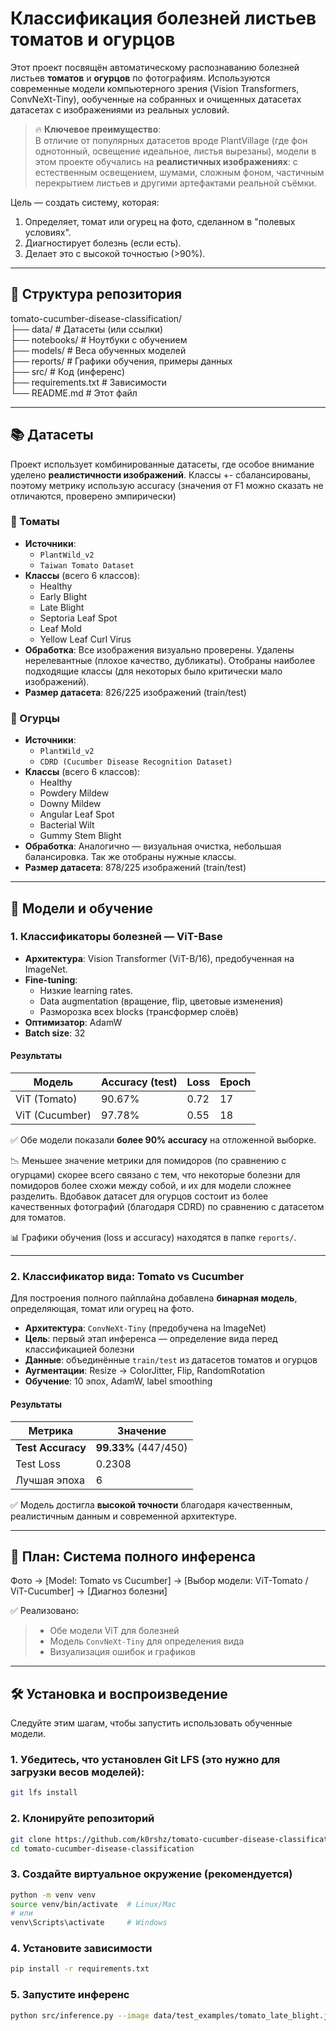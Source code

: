 # Классификация болезней листьев томатов и огурцов    
  
Этот проект посвящён автоматическому распознаванию болезней листьев **томатов** и **огурцов** по фотографиям. Используются современные модели компьютерного зрения (Vision Transformers, ConvNeXt-Tiny), ообученные на собранных и очищенных датасетах датасетах с изображениями из реальных условий.  
  
> 🔥 **Ключевое преимущество**:  
> В отличие от популярных датасетов вроде PlantVillage (где фон однотонный, освещение идеальное, листья вырезаны), модели в этом проекте обучались на **реалистичных изображениях**: с естественным освещением, шумами, сложным фоном, частичным перекрытием листьев и другими артефактами реальной съёмки.
  
Цель — создать систему, которая:  
1. Определяет, томат или огурец на фото, сделанном в "полевых условиях".  
2. Диагностирует болезнь (если есть).  
3. Делает это с высокой точностью (>90%).  
  
---  
  
## 📁 Структура репозитория
tomato-cucumber-disease-classification/  
├── data/ # Датасеты (или ссылки)  
├── notebooks/ # Ноутбуки с обучением  
├── models/ # Веса обученных моделей  
├── reports/ # Графики обучения, примеры данных  
├── src/ # Код (инференс)  
├── requirements.txt # Зависимости  
└── README.md # Этот файл  
  
  
---  
  
## 📚 Датасеты  
  
Проект использует комбинированные датасеты, где особое внимание уделено **реалистичности изображений**. Классы +- сбалансированы, поэтому метрику использую accuracy (значения от F1 можно сказать не отличаются, проверено эмпирически)   
  
### 🍅 Томаты  
- **Источники**:  
  - `PlantWild_v2`  
  - `Taiwan Tomato Dataset`  
- **Классы** (всего 6 классов):  
  - Healthy  
  - Early Blight  
  - Late Blight  
  - Septoria Leaf Spot  
  - Leaf Mold
  - Yellow Leaf Curl Virus
- **Обработка**: Все изображения визуально проверены. Удалены нерелевантные (плохое качество, дубликаты). Отобраны наиболее подходящие классы (для некоторых было критически мало изображений).  
- **Размер датасета**: 826/225 изображений (train/test)  
  
### 🥒 Огурцы  
- **Источники**:  
  - `PlantWild_v2`  
  - `CDRD (Cucumber Disease Recognition Dataset)`  
- **Классы** (всего 6 классов):  
  - Healthy  
  - Powdery Mildew  
  - Downy Mildew  
  - Angular Leaf Spot  
  - Bacterial Wilt  
  - Gummy Stem Blight  
- **Обработка**: Аналогично — визуальная очистка, небольшая балансировка. Так же отобраны нужные классы.  
- **Размер датасета**: 878/225 изображений (train/test)  
  
---  
  
## 🧠 Модели и обучение  
  
### 1. Классификаторы болезней — ViT-Base  
- **Архитектура**: Vision Transformer (ViT-B/16), предобученная на ImageNet.  
- **Fine-tuning**:
  - Низкие learning rates.
  - Data augmentation (вращение, flip, цветовые изменения)   
  - Разморозка всех blocks (трансформер слоёв) 
- **Оптимизатор**: AdamW  
- **Batch size**: 32   
  
#### Результаты  
  
| Модель       | Accuracy (test) | Loss  | Epoch |
|--------------|-----------------|-------|-------|  
| ViT (Tomato) | 90.67%          | 0.72  |  17   |  
| ViT (Cucumber)| 97.78%          | 0.55  |  18   |  
  
✅ Обе модели показали **более 90% accuracy** на отложенной выборке.  

📉 Меньшее значение метрики для помидоров (по сравнению с огурцами) скорее всего связано с тем, что некоторые болезни для помидоров более схожи между собой, и их для модели сложнее разделить. Вдобавок датасет для огурцов состоит из более качественных фотографий (благодаря CDRD) по сравнению с датасетом для томатов.
  
📊 Графики обучения (loss и accuracy) находятся в папке `reports/`.  

---  

### 2. Классификатор вида: Tomato vs Cucumber
Для построения полного пайплайна добавлена **бинарная модель**, определяющая, томат или огурец на фото.

- **Архитектура**: `ConvNeXt-Tiny` (предобучена на ImageNet)
- **Цель**: первый этап инференса — определение вида перед классификацией болезни
- **Данные**: объединённые `train/test` из датасетов томатов и огурцов
- **Аугментации**: Resize → ColorJitter, Flip, RandomRotation
- **Обучение**: 10 эпох, AdamW, label smoothing
  
#### Результаты  
| Метрика       | Значение |  
|---------------|---------|  
| **Test Accuracy** | **99.33%** (447/450) |  
| Test Loss        | 0.2308 |  
| Лучшая эпоха    | 6 |  
  
✅ Модель достигла **высокой точности** благодаря качественным, реалистичным данным и современной архитектуре.  

---  
  
## 🔄 План: Система полного инференса  
  
Фото → [Model: Tomato vs Cucumber] → [Выбор модели: ViT-Tomato / ViT-Cucumber] → [Диагноз болезни]  
  
✅ Реализовано:
> - Обе модели ViT для болезней
> - Модель `ConvNeXt-Tiny` для определения вида
> - Визуализация ошибок и графиков

---  

## 🛠️ Установка и воспроизведение  
  
Следуйте этим шагам, чтобы запустить использовать обученные модели.  

### 1. Убедитесь, что установлен Git LFS (это нужно для загрузки весов моделей):
```bash
git lfs install
```
  
### 2. Клонируйте репозиторий  
```bash  
git clone https://github.com/k0rshz/tomato-cucumber-disease-classification.git  
cd tomato-cucumber-disease-classification  
```
    
### 3. Создайте виртуальное окружение (рекомендуется) 
```bash  
python -m venv venv  
source venv/bin/activate  # Linux/Mac  
# или  
venv\Scripts\activate     # Windows
```
   
### 4. Установите зависимости
```bash  
pip install -r requirements.txt  
```
   
### 5. Запустите инференс
```bash  
python src/inference.py --image data/test_examples/tomato_late_blight.jpg
```
